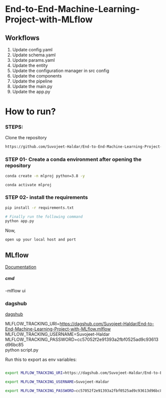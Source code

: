 # End-to-End-Machine-Learning-Project-with-MLflow


## Workflows

1. Update config.yaml
2. Update schema.yaml
2. Update params.yaml
2. Update the entity
2. Update the configuration manager in src config
2. Update the components
2. Update the pipeline
2. Update the main.py
2. Update the app.py



# How to run?
### STEPS:

Clone the repository

```bash
https://github.com/Suvojeet-Haldar/End-to-End-Machine-Learning-Project-with-MLflow
```
### STEP 01- Create a conda environment after opening the repository

```bash
conda create -n mlproj python=3.8 -y
```

```bash
conda activate mlproj
```


### STEP 02- install the requirements
```bash
pip install -r requirements.txt
```


```bash
# Finally run the following command
python app.py
```

Now,
```bash
open up your local host and port
```



## MLflow

[Documentation](https://mlflow.org/docs/latest/index.html)


##### cmd
-mlflow ui

### dagshub
[dagshub](https://dagshub.com)

MLFLOW_TRACKING_URI=https://dagshub.com/Suvojeet-Haldar/End-to-End-Machine-Learning-Project-with-MLflow.mlflow \
MLFLOW_TRACKING_USERNAME=Suvojeet-Haldar \
MLFLOW_TRACKING_PASSWORD=cc57052f2e91393a2fbf0525ad9c93613d96bc85 \
python script.py

Run this to export as env variables:

```bash

export MLFLOW_TRACKING_URI=https://dagshub.com/Suvojeet-Haldar/End-to-End-Machine-Learning-Project-with-MLflow.mlflow

export MLFLOW_TRACKING_USERNAME=Suvojeet-Haldar

export MLFLOW_TRACKING_PASSWORD=cc57052f2e91393a2fbf0525ad9c93613d96bc85

```
